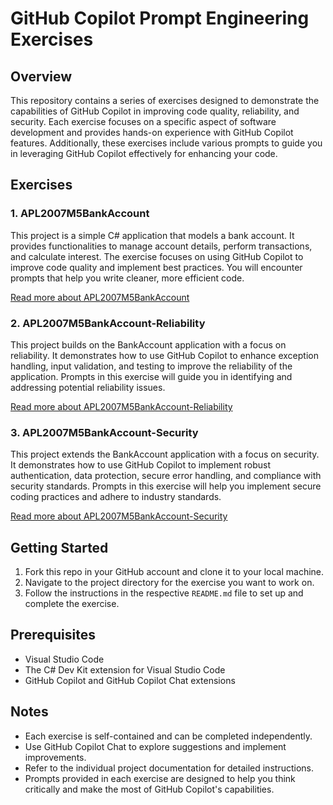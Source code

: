 # GitHub Copilot Prompt Engineering Exercises

## Overview
This repository contains a series of exercises designed to demonstrate the capabilities of GitHub Copilot in improving code quality, reliability, and security. Each exercise focuses on a specific aspect of software development and provides hands-on experience with GitHub Copilot features. Additionally, these exercises include various prompts to guide you in leveraging GitHub Copilot effectively for enhancing your code.

## Exercises

### 1. APL2007M5BankAccount
This project is a simple C# application that models a bank account. It provides functionalities to manage account details, perform transactions, and calculate interest. The exercise focuses on using GitHub Copilot to improve code quality and implement best practices. You will encounter prompts that help you write cleaner, more efficient code.

[Read more about APL2007M5BankAccount](APL2007M5BankAccount/docs/README.md)

### 2. APL2007M5BankAccount-Reliability
This project builds on the BankAccount application with a focus on reliability. It demonstrates how to use GitHub Copilot to enhance exception handling, input validation, and testing to improve the reliability of the application. Prompts in this exercise will guide you in identifying and addressing potential reliability issues.

[Read more about APL2007M5BankAccount-Reliability](APL2007M5BankAccount-Reliability/docs/README.md)

### 3. APL2007M5BankAccount-Security
This project extends the BankAccount application with a focus on security. It demonstrates how to use GitHub Copilot to implement robust authentication, data protection, secure error handling, and compliance with security standards. Prompts in this exercise will help you implement secure coding practices and adhere to industry standards.

[Read more about APL2007M5BankAccount-Security](APL2007M5BankAccount-Security/docs/README.md)

## Getting Started
1. Fork this repo in your GitHub account and clone it to your local machine.
2. Navigate to the project directory for the exercise you want to work on.
3. Follow the instructions in the respective `README.md` file to set up and complete the exercise.

## Prerequisites
- Visual Studio Code
- The C# Dev Kit extension for Visual Studio Code
- GitHub Copilot and GitHub Copilot Chat extensions

## Notes
- Each exercise is self-contained and can be completed independently.
- Use GitHub Copilot Chat to explore suggestions and implement improvements.
- Refer to the individual project documentation for detailed instructions.
- Prompts provided in each exercise are designed to help you think critically and make the most of GitHub Copilot's capabilities.
